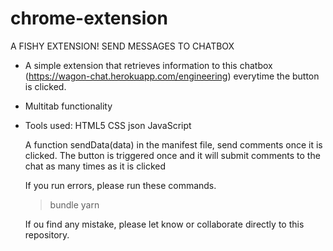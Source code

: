 # chrome-extension

A FISHY EXTENSION! SEND MESSAGES TO CHATBOX
- A simple extension that retrieves information to this chatbox (https://wagon-chat.herokuapp.com/engineering) everytime the button is clicked.
- Multitab functionality
- Tools used:
  HTML5
  CSS
  json
  JavaScript
  

  A function sendData(data) in the manifest file, send comments once it is clicked. 
  The button is triggered once and it will submit comments to the chat as many times as it is clicked
  
  
  If you run errors, please run these commands.
  > bundle
  > yarn
  
  
  
  If ou find any mistake, please let know or collaborate directly to this repository.
